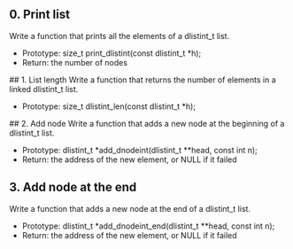 ## 0. Print list
Write a function that prints all the elements of a dlistint_t list.

- Prototype: size_t print_dlistint(const dlistint_t *h);
- Return: the number of nodes

## 1. List length
Write a function that returns the number of elements in a linked dlistint_t list.

- Prototype: size_t dlistint_len(const dlistint_t *h);

## 2. Add node
Write a function that adds a new node at the beginning of a dlistint_t list.

- Prototype: dlistint_t *add_dnodeint(dlistint_t **head, const int n);
- Return: the address of the new element, or NULL if it failed

## 3. Add node at the end
Write a function that adds a new node at the end of a dlistint_t list.

- Prototype: dlistint_t *add_dnodeint_end(dlistint_t **head, const int n);
- Return: the address of the new element, or NULL if it failed
